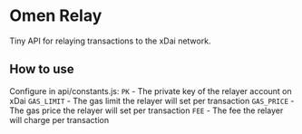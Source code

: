# Omen Relay

Tiny API for relaying transactions to the xDai network.

## How to use

Configure in api/constants.js:
`PK` - The private key of the relayer account on xDai
`GAS_LIMIT` - The gas limit the relayer will set per transaction
`GAS_PRICE` - The gas price the relayer will set per transaction
`FEE` - The fee the relayer will charge per transaction
